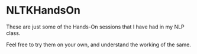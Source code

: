# NLTKHandsOn

These are just some of the Hands-On sessions that I have had in my NLP class.

Feel free to try them on your own, and understand the working of the same. 
